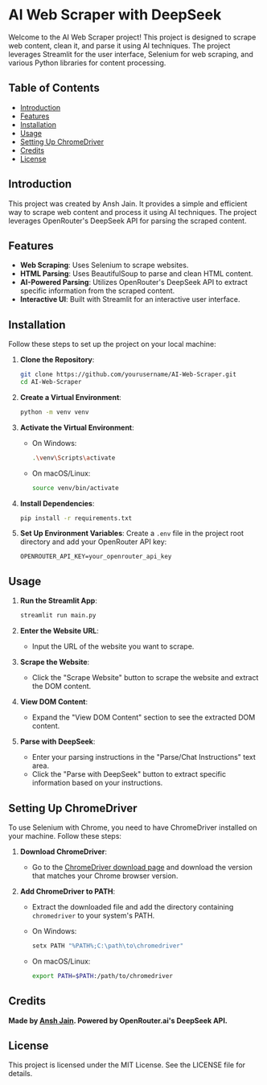 # AI Web Scraper with DeepSeek

Welcome to the AI Web Scraper project! This project is designed to scrape web content, clean it, and parse it using AI techniques. The project leverages Streamlit for the user interface, Selenium for web scraping, and various Python libraries for content processing.

## Table of Contents
- [Introduction](#introduction)
- [Features](#features)
- [Installation](#installation)
- [Usage](#usage)
- [Setting Up ChromeDriver](#setting-up-chromedriver)
- [Credits](#credits)
- [License](#license)

## Introduction

This project was created by Ansh Jain. It provides a simple and efficient way to scrape web content and process it using AI techniques. The project leverages OpenRouter's DeepSeek API for parsing the scraped content.

## Features

- **Web Scraping**: Uses Selenium to scrape websites.
- **HTML Parsing**: Uses BeautifulSoup to parse and clean HTML content.
- **AI-Powered Parsing**: Utilizes OpenRouter's DeepSeek API to extract specific information from the scraped content.
- **Interactive UI**: Built with Streamlit for an interactive user interface.

## Installation

Follow these steps to set up the project on your local machine:

1. **Clone the Repository**:
    ```sh
    git clone https://github.com/yourusername/AI-Web-Scraper.git
    cd AI-Web-Scraper
    ```

2. **Create a Virtual Environment**:
    ```sh
    python -m venv venv
    ```

3. **Activate the Virtual Environment**:
    - On Windows:
        ```sh
        .\venv\Scripts\activate
        ```
    - On macOS/Linux:
        ```sh
        source venv/bin/activate
        ```

4. **Install Dependencies**:
    ```sh
    pip install -r requirements.txt
    ```

5. **Set Up Environment Variables**:
    Create a `.env` file in the project root directory and add your OpenRouter API key:
    ```env
    OPENROUTER_API_KEY=your_openrouter_api_key
    ```

## Usage

1. **Run the Streamlit App**:
    ```sh
    streamlit run main.py
    ```

2. **Enter the Website URL**:
    - Input the URL of the website you want to scrape.

3. **Scrape the Website**:
    - Click the "Scrape Website" button to scrape the website and extract the DOM content.

4. **View DOM Content**:
    - Expand the "View DOM Content" section to see the extracted DOM content.

5. **Parse with DeepSeek**:
    - Enter your parsing instructions in the "Parse/Chat Instructions" text area.
    - Click the "Parse with DeepSeek" button to extract specific information based on your instructions.

## Setting Up ChromeDriver

To use Selenium with Chrome, you need to have ChromeDriver installed on your machine. Follow these steps:

1. **Download ChromeDriver**:
    - Go to the [ChromeDriver download page](https://sites.google.com/a/chromium.org/chromedriver/downloads) and download the version that matches your Chrome browser version.

2. **Add ChromeDriver to PATH**:
    - Extract the downloaded file and add the directory containing `chromedriver` to your system's PATH.

    - On Windows:
        ```sh
        setx PATH "%PATH%;C:\path\to\chromedriver"
        ```
    - On macOS/Linux:
        ```sh
        export PATH=$PATH:/path/to/chromedriver
        ```

## Credits

**Made by [Ansh Jain](https://www.linkedin.com/in/ansh--jain). Powered by OpenRouter.ai's DeepSeek API.**

## License

This project is licensed under the MIT License. See the LICENSE file for details.